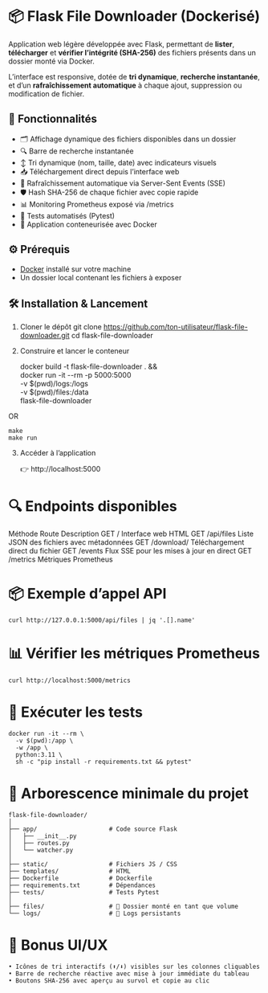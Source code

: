 # 📦 Flask File Downloader (Dockerisé)

Application web légère développée avec Flask, permettant de **lister**, **télécharger** et **vérifier l’intégrité (SHA-256)** des fichiers présents dans un dossier monté via Docker.

L’interface est responsive, dotée de **tri dynamique**, **recherche instantanée**, et d’un **rafraîchissement automatique** à chaque ajout, suppression ou modification de fichier.


## 🚀 Fonctionnalités

- 🗂️ Affichage dynamique des fichiers disponibles dans un dossier
- 🔍 Barre de recherche instantanée
- ↕️ Tri dynamique (nom, taille, date) avec indicateurs visuels
- 📥 Téléchargement direct depuis l’interface web
- 🔄 Rafraîchissement automatique via Server-Sent Events (SSE)
- 🛡️ Hash SHA-256 de chaque fichier avec copie rapide
- 📊 Monitoring Prometheus exposé via /metrics
- 🧪 Tests automatisés (Pytest)
- 🐳 Application conteneurisée avec Docker


## ⚙️ Prérequis

- [Docker](https://docs.docker.com/get-docker/) installé sur votre machine
- Un dossier local contenant les fichiers à exposer


## 🛠️ Installation & Lancement

1. Cloner le dépôt
   git clone https://github.com/ton-utilisateur/flask-file-downloader.git
   cd flask-file-downloader

4. Construire et lancer le conteneur

	docker build -t flask-file-downloader . && \
	docker run -it --rm -p 5000:5000 \
		-v $(pwd)/logs:/logs \
		-v $(pwd)/files:/data \
		flask-file-downloader

OR

	make
	make run

3. Accéder à l’application

	👉 http://localhost:5000


# 🔍 Endpoints disponibles

Méthode	Route	Description
GET	/	Interface web HTML
GET	/api/files	Liste JSON des fichiers avec métadonnées
GET	/download/<nom>	Téléchargement direct du fichier
GET	/events	Flux SSE pour les mises à jour en direct
GET /metrics Métriques Prometheus


# 📦 Exemple d’appel API

	curl http://127.0.0.1:5000/api/files | jq '.[].name'


# 📊 Vérifier les métriques Prometheus

	curl http://localhost:5000/metrics


# 🧪 Exécuter les tests

	docker run -it --rm \
	  -v $(pwd):/app \
	  -w /app \
	  python:3.11 \
	  sh -c "pip install -r requirements.txt && pytest"


# 📁 Arborescence minimale du projet
	
	flask-file-downloader/
	│
	├── app/                    # Code source Flask
	│   ├── __init__.py
	│   ├── routes.py
	│   └── watcher.py
	│
	├── static/                 # Fichiers JS / CSS
	├── templates/              # HTML
	├── Dockerfile              # Dockerfile
	├── requirements.txt        # Dépendances
	├── tests/                  # Tests Pytest
	│
	├── files/                  # 📂 Dossier monté en tant que volume
	└── logs/                   # 📂 Logs persistants


# 🧠 Bonus UI/UX
	• Icônes de tri interactifs (⬆️/⬇️) visibles sur les colonnes cliquables
	• Barre de recherche réactive avec mise à jour immédiate du tableau
	• Boutons SHA-256 avec aperçu au survol et copie au clic
